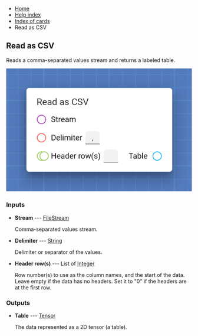 <ul class="breadcrumb">
    <li><a href="">Home</a></li>
    <li><a href="help.html">Help index</a></li>
    <li><a href="cards/">Index of cards</a></li>
    <li>Read as CSV</li>
</ul>

## Read as CSV

Reads a comma-separated values stream and returns a labeled table.

!["Read as CSV" card](assets/img/cards/readAsCSV.png)


### Inputs


* **Stream** --- [FileStream](types/FileStream.html)

  Comma-separated values stream.

* **Delimiter** --- [String](types/String.html)

  Delimiter or separator of the values.

* **Header row(s)** --- List of [Integer](types/Integer.html)

  Row number(s) to use as the column names, and the start of the data. Leave empty if the data has no headers. Set it to "0" if the headers are at the first row.





### Outputs


* **Table** --- [Tensor](types/Tensor.html)

  The data represented as a 2D tensor (a table).




